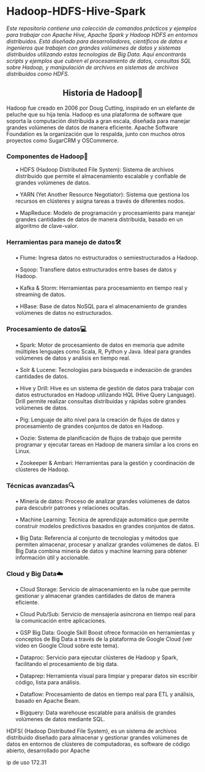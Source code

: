 # Hadoop-HDFS-Hive-Spark
*Este repositorio contiene una colección de comandos prácticos y ejemplos para trabajar con Apache Hive, Apache Spark y Hadoop HDFS en entornos distribuidos. Está diseñado para desarrolladores, científicos de datos e ingenieros que trabajen con grandes volúmenes de datos y sistemas distribuidos utilizando estas tecnologías de Big Data. Aquí encontrarás scripts y ejemplos que cubren el procesamiento de datos, consultas SQL sobre Hadoop, y manipulación de archivos en sistemas de archivos distribuidos como HDFS.*
<h2 align="center">Historia de Hadoop📜</h2>
<p>Hadoop fue creado en 2006 por Doug Cutting, inspirado en un elefante de peluche que su hija tenía. Hadoop es una plataforma de software que soporta la computación distribuida a gran escala, diseñada para manejar grandes volúmenes de datos de manera eficiente. Apache Software Foundation es la organización que lo respalda, junto con muchos otros proyectos como SugarCRM y OSCommerce.</p>
<h3>Componentes de Hadoop🔧</h3>

<ul>•	HDFS (Hadoop Distributed File System): Sistema de archivos distribuido que permite el almacenamiento escalable y confiable de grandes volúmenes de datos.</ul>
<ul>•	YARN (Yet Another Resource Negotiator): Sistema que gestiona los recursos en clústeres y asigna tareas a través de diferentes nodos.</ul>
<ul>•	MapReduce: Modelo de programación y procesamiento para manejar grandes cantidades de datos de manera distribuida, basado en un algoritmo de clave-valor.</ul>

<h3>Herramientas para manejo de datos🛠️</h3>

<ul>•	Flume: Ingresa datos no estructurados o semiestructurados a Hadoop.</ul>
<ul>•	Sqoop: Transfiere datos estructurados entre bases de datos y Hadoop.</ul>
<ul>•	Kafka & Storm: Herramientas para procesamiento en tiempo real y streaming de datos.</ul>
<ul>•	HBase: Base de datos NoSQL para el almacenamiento de grandes volúmenes de datos no estructurados.</ul>

<h3>Procesamiento de datos💻</h3>

<ul>•	Spark: Motor de procesamiento de datos en memoria que admite múltiples lenguajes como Scala, R, Python y Java. Ideal para grandes volúmenes de datos y análisis en tiempo real.</ul>
<ul>•	Solr & Lucene: Tecnologías para búsqueda e indexación de grandes cantidades de datos.</ul>
<ul>•	Hive y Drill: Hive es un sistema de gestión de datos para trabajar con datos estructurados en Hadoop utilizando HQL (Hive Query Language). Drill permite realizar consultas distribuidas y rápidas sobre grandes volúmenes de datos.</ul>
<ul>•	Pig: Lenguaje de alto nivel para la creación de flujos de datos y procesamiento de grandes conjuntos de datos en Hadoop.</ul>
<ul>•	Oozie: Sistema de planificación de flujos de trabajo que permite programar y ejecutar tareas en Hadoop de manera similar a los crons en Linux.</ul>
<ul>•	Zookeeper & Ambari: Herramientas para la gestión y coordinación de clústeres de Hadoop.</ul>

<h3>Técnicas avanzadas🔍</h3>

<ul>•	Minería de datos: Proceso de analizar grandes volúmenes de datos para descubrir patrones y relaciones ocultas.</ul>
<ul>•	Machine Learning: Técnica de aprendizaje automático que permite construir modelos predictivos basados en grandes conjuntos de datos.</ul>
<ul>•	Big Data: Referencia al conjunto de tecnologías y métodos que permiten almacenar, procesar y analizar grandes volúmenes de datos. El Big Data combina minería de datos y machine learning para obtener información útil y accionable.</ul>
<h3>Cloud y Big Data☁️</h3>
<ul>•	Cloud Storage: Servicio de almacenamiento en la nube que permite gestionar y almacenar grandes cantidades de datos de manera eficiente.</ul>
<ul>•	Cloud Pub/Sub: Servicio de mensajería asíncrona en tiempo real para la comunicación entre aplicaciones.</ul>
<ul>•	GSP Big Data: Google Skill Boost ofrece formación en herramientas y conceptos de Big Data a través de la plataforma de Google Cloud (ver video en Google Cloud sobre este tema).</ul>
<ul>•	Dataproc: Servicio para ejecutar clústeres de Hadoop y Spark, facilitando el procesamiento de big data.</ul>
<ul>•	Dataprep: Herramienta visual para limpiar y preparar datos sin escribir código, lista para análisis.</ul>
<ul>•	Dataflow: Procesamiento de datos en tiempo real para ETL y análisis, basado en Apache Beam.</ul>
<ul>•	Bigquery: Data warehouse escalable para análisis de grandes volúmenes de datos mediante SQL.</ul>

<p>HDFS( (Hadoop Distributed File System), es un sistema de archivos distribuido diseñado para almacenar y gestionar grandes volúmenes de datos en entornos de clústeres de computadoras, es software de código abierto, desarrollado por Apache</p>

ip de uso 172.31
